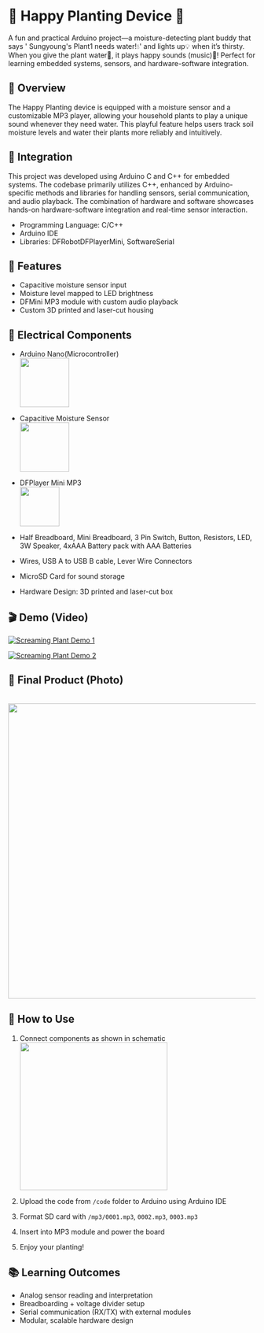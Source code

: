 # 🌱 Happy Planting Device 🌱 

A fun and practical Arduino project—a moisture-detecting plant buddy that says ' Sungyoung's Plant1 needs water!💧' and lights up💡 when it’s thirsty. When you give the plant water🚿, it plays happy sounds (music)🎵! 
Perfect for learning embedded systems, sensors, and hardware-software integration.


## 📝 Overview
The Happy Planting device is equipped with a moisture sensor and a customizable MP3 player, allowing your household plants to play a unique sound whenever they need water. This playful feature helps users track soil moisture levels and water their plants more reliably and intuitively.

## 🔧 Integration
This project was developed using Arduino C and C++ for embedded systems. The codebase primarily utilizes C++, enhanced by Arduino-specific methods and libraries for handling sensors, serial communication, and audio playback. The combination of hardware and software showcases hands-on hardware-software integration and real-time sensor interaction.

- Programming Language: C/C++ 
- Arduino IDE
- Libraries:	DFRobotDFPlayerMini, SoftwareSerial

## 🌟 Features
- Capacitive moisture sensor input
- Moisture level mapped to LED brightness
- DFMini MP3 module with custom audio playback
- Custom 3D printed and laser-cut housing

## 🔌 Electrical Components
- Arduino Nano(Microcontroller) <br> <img src="https://github.com/user-attachments/assets/d59336ca-3c30-45ee-92ec-0e444c47e971" width="100">

- Capacitive Moisture Sensor <br> <img src="https://github.com/user-attachments/assets/48d6691e-e47d-44f9-bb34-56acce80e356" width="100">

- DFPlayer Mini MP3 <br> <img src="https://github.com/user-attachments/assets/4b49f59b-2cb0-4a6b-b565-cb91c0baf0dd" width="80">

- Half Breadboard, Mini Breadboard, 3 Pin Switch, Button, Resistors, LED, 3W Speaker, 4xAAA Battery pack with AAA Batteries
- Wires, USB A to USB B cable, Lever Wire Connectors
- MicroSD Card for sound storage
- Hardware Design: 	3D printed and laser-cut box 

## 🎬 Demo (Video)

[![Screaming Plant Demo 1](https://img.youtube.com/vi/l7jk6fIN6yw/0.jpg)](https://www.youtube.com/watch?v=l7jk6fIN6yw)

[![Screaming Plant Demo 2](https://img.youtube.com/vi/NJWNvNU74-s/0.jpg)](https://www.youtube.com/watch?v=NJWNvNU74-s)


## 📸 Final Product (Photo)
<br> <img src="https://github.com/user-attachments/assets/830d6402-3e91-4c7a-9c2e-d08e571ff65f" width="600">



## 📁 How to Use
1. Connect components as shown in schematic <br> <img src="https://github.com/user-attachments/assets/e23b125a-7a1f-48f1-9064-331aafa0abf9" width="300">

2. Upload the code from `/code` folder to Arduino using Arduino IDE
3. Format SD card with `/mp3/0001.mp3`, `0002.mp3`, `0003.mp3`
4. Insert into MP3 module and power the board
5. Enjoy your planting!

## 📚 Learning Outcomes
- Analog sensor reading and interpretation
- Breadboarding + voltage divider setup
- Serial communication (RX/TX) with external modules
- Modular, scalable hardware design



